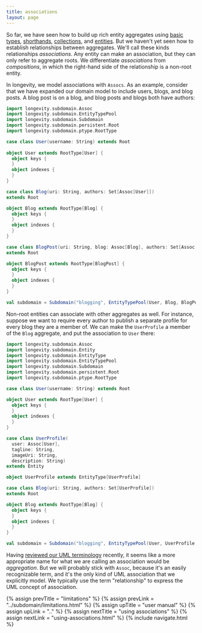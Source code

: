 ```yaml
---
title: associations
layout: page
---
```


So far, we have seen how to build up rich entity aggregates using
[basic types](basics.html), [shorthands](shorthands.html),
[collections](collections.html), and [entities](entities.html). But we
haven't yet seen how to establish relationships between
aggregates. We'll call these kinds relationships _associations_. Any
entity can make an association, but they can only refer to aggregate
roots. We differentiate _associations_ from _compositions_, in which
the right-hand side of the relationship is a non-root entity.

In longevity, we model associations with `Assocs`. As an example,
consider that we have expanded our domain model to include users,
blogs, and blog posts. A blog post is on a blog, and blog posts and
blogs both have authors:

```scala
import longevity.subdomain.Assoc
import longevity.subdomain.EntityTypePool
import longevity.subdomain.Subdomain
import longevity.subdomain.persistent.Root
import longevity.subdomain.ptype.RootType

case class User(username: String) extends Root
    
object User extends RootType[User] {
  object keys {
  }
  object indexes {
  }
}

case class Blog(uri: String, authors: Set[Assoc[User]])
extends Root

object Blog extends RootType[Blog] {
  object keys {
  }
  object indexes {
  }
}

case class BlogPost(uri: String, blog: Assoc[Blog], authors: Set[Assoc[Blog]])
extends Root

object BlogPost extends RootType[BlogPost] {
  object keys {
  }
  object indexes {
  }
}

val subdomain = Subdomain("blogging", EntityTypePool(User, Blog, BlogPost))
```

Non-root entities can associate with other aggregates as well. For
instance, suppose we want to require every author to publish a
separate profile for every blog they are a member of. We can make the
`UserProfile` a member of the `Blog` aggregate, and put the
association to `User` there:

```scala
import longevity.subdomain.Assoc
import longevity.subdomain.Entity
import longevity.subdomain.EntityType
import longevity.subdomain.EntityTypePool
import longevity.subdomain.Subdomain
import longevity.subdomain.persistent.Root
import longevity.subdomain.ptype.RootType

case class User(username: String) extends Root

object User extends RootType[User] {
  object keys {
  }
  object indexes {
  }
}

case class UserProfile(
  user: Assoc[User],
  tagline: String,
  imageUri: String,
  description: String)
extends Entity

object UserProfile extends EntityType[UserProfile]

case class Blog(uri: String, authors: Set[UserProfile])
extends Root

object Blog extends RootType[Blog] {
  object keys {
  }
  object indexes {
  }
}

val subdomain = Subdomain("blogging", EntityTypePool(User, UserProfile, Blog))
```

<div class="blue-side-bar">

Having <a href =
"http://aviadezra.blogspot.com/2009/05/uml-association-aggregation-composition.html">reviewed
our UML terminology</a> recently, it seems like a more appropriate
name for what we are calling an association would be
<i>aggregation</i>. But we will probably stick with
<code>Assoc</code>, because it's an easily recognizable term, and it's
the only kind of UML association that we explicitly model. We
typically use the term "relationship" to express the UML concept of
association.

</div>

{% assign prevTitle = "limitations" %}
{% assign prevLink = "../subdomain/limitations.html" %}
{% assign upTitle = "user manual" %}
{% assign upLink = ".." %}
{% assign nextTitle = "using associations" %}
{% assign nextLink = "using-associations.html" %}
{% include navigate.html %}
